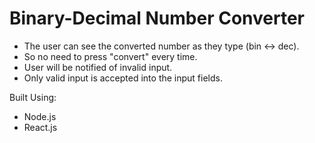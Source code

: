 # Binary-Decimal Number Converter

- The user can see the converted number as they type (bin <-> dec).
- So no need to press "convert" every time.
- User will be notified of invalid input.
- Only valid input is accepted into the input fields.

Built Using:

- Node.js
- React.js
